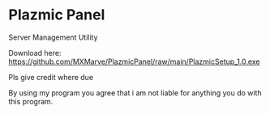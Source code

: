# Plazmic Panel
Server Management Utility

Download here: https://github.com/MXMarve/PlazmicPanel/raw/main/PlazmicSetup_1.0.exe

Pls give credit where due

By using my program you agree that i am not liable for anything you do with this program.
